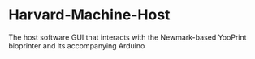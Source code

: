 # Harvard-Machine-Host
The host software GUI that interacts with the Newmark-based YooPrint bioprinter and its accompanying Arduino
